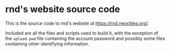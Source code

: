 # rnd's website source code

This is the source code to rnd's website at <https://rnd.neocities.org/>.

Included are all the files and scripts used to build it, with the exception of
the `upload.pwd` file containing the account password and possibly some files
containing other identifying information.
